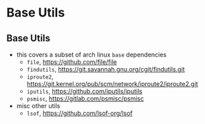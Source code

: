 Base Utils
==========

## Base Utils

- this covers a subset of arch linux `base` dependencies
  - `file`, <https://github.com/file/file>
  - `findutils`, <https://git.savannah.gnu.org/cgit/findutils.git>
  - `iproute2`, <https://git.kernel.org/pub/scm/network/iproute2/iproute2.git>
  - `iputils`, <https://github.com/iputils/iputils>
  - `psmisc`, <https://gitlab.com/psmisc/psmisc>
- misc other utils
  - `lsof`, <https://github.com/lsof-org/lsof>
